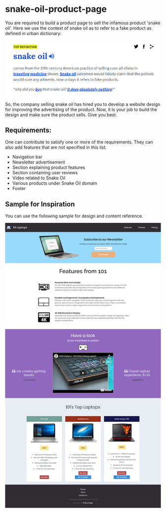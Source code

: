 # snake-oil-product-page

You are required to build a product page to sell the infamous product 'snake oil'. Here we use the context of snake oil as to refer to a fake product as defined in urban dictionary:

![snake oil definition](static/snipoil.png)

So, the company selling snake oil has hired you to develop a website design for improving the advertising of the product. Now, it is your job to build the design and make sure the product sells. Give you best.

## Requirements:

One can contribute to satisfy one or more of the requirements. They can also add features that are not specified in this list.

* Navigation bar
* Newsletter advertisement
* Section explaining product features
* Section containing user reviews
* Video related to Snake Oil
* Various products under Snake Oil domain
* Footer

## Sample for Inspiration

You can use the following sample for design and content reference.

![site-sample](static/capture.png)
